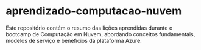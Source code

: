 # aprendizado-computacao-nuvem
Este repositório contém o resumo das lições aprendidas durante o bootcamp de Computação em Nuvem, abordando conceitos fundamentais, modelos de serviço e benefícios da plataforma Azure.
